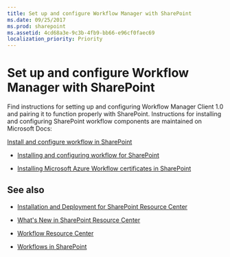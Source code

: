 ```yaml
---
title: Set up and configure Workflow Manager with SharePoint
ms.date: 09/25/2017
ms.prod: sharepoint
ms.assetid: 4cd68a3e-9c3b-4fb9-bb66-e96cf0faec69
localization_priority: Priority
---
```



# Set up and configure Workflow Manager with SharePoint
Find instructions for setting up and configuring Workflow Manager Client 1.0 and pairing it to function properly with SharePoint. 
Instructions for installing and configuring SharePoint workflow components are maintained on Microsoft Docs:
  
    
    

 [Install and configure workflow in SharePoint](http://technet.microsoft.com/en-us/library/jj658586%28v=office.15%29)
-  [Installing and configuring workflow for SharePoint](http://technet.microsoft.com/en-us/library/jj658588%28v=office.15%29)
    
  
-  [Installing Microsoft Azure Workflow certificates in SharePoint](http://technet.microsoft.com/en-us/library/jj658589%28v=office.15%29)
    
  

## See also


-  [Installation and Deployment for SharePoint Resource Center](http://technet.microsoft.com/en-US/sharepoint/fp142376)
    
  
-  [What's New in SharePoint Resource Center](http://technet.microsoft.com/en-US/sharepoint/fp142374)
    
  
-  [Workflow Resource Center](http://technet.microsoft.com/en-US/sharepoint/jj556245)
    
  
-  [Workflows in SharePoint](workflows-in-sharepoint.md)
    
  

